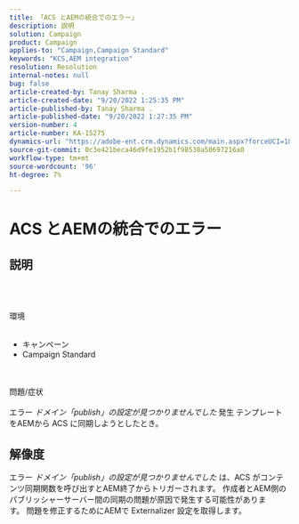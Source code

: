 ```yaml
---
title: 「ACS とAEMの統合でのエラー」
description: 説明
solution: Campaign
product: Campaign
applies-to: "Campaign,Campaign Standard"
keywords: "KCS,AEM integration"
resolution: Resolution
internal-notes: null
bug: false
article-created-by: Tanay Sharma .
article-created-date: "9/20/2022 1:25:35 PM"
article-published-by: Tanay Sharma .
article-published-date: "9/20/2022 1:27:35 PM"
version-number: 4
article-number: KA-15275
dynamics-url: "https://adobe-ent.crm.dynamics.com/main.aspx?forceUCI=1&pagetype=entityrecord&etn=knowledgearticle&id=26fe8db1-e738-ed11-9db1-002248086735"
source-git-commit: 0c3e421beca46d9fe1952b1f98538a50697216a0
workflow-type: tm+mt
source-wordcount: '96'
ht-degree: 7%

---
```


# ACS とAEMの統合でのエラー

## 説明

<br><br><br>環境<br><br>
- キャンペーン
- Campaign Standard



<br><br>問題/症状<br><br>
エラー *ドメイン「publish」の設定が見つかりませんでした<b>* </b>発生<b> </b>テンプレートをAEMから ACS に同期しようとしたとき。


## 解像度


エラー *ドメイン「publish」の設定が見つかりませんでした* は、ACS がコンテンツ同期関数を呼び出すとAEM終了からトリガーされます。 作成者とAEM側のパブリッシャーサーバー間の同期の問題が原因で発生する可能性があります。 問題を修正するためにAEMで Externalizer 設定を取得します。



